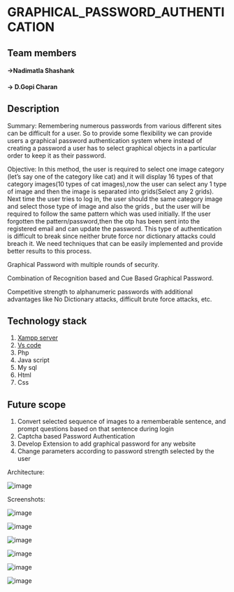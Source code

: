 # GRAPHICAL_PASSWORD_AUTHENTICATION
## Team members
#### ->Nadimatla Shashank
#### -> D.Gopi Charan
## Description
Summary: Remembering numerous passwords from various different sites can be difficult for a user. So to provide some flexibility we can provide users a graphical password authentication system where instead of creating a password a user has to select graphical objects in a particular order to keep it as their password.


Objective: In this method, the user is required to select one image category (let’s say one of the category like cat) and it will display 16 types of that category images(10 types of cat images),now the user can select any 1 type of image and then the image is separated into grids(Select any 2 grids). Next time the user tries to log in, the user should the same category image and select those type of image and also the grids , but the user will be required to follow the same pattern which was used initially. If the user forgotten the pattern/password,then the otp has been sent into the registered email and can update the password. This type of authentication is difficult to break since neither brute force nor dictionary attacks could breach it. We need techniques that can be easily implemented and provide better results to this process.


  Graphical Password with multiple rounds of security.
  
  Combination of Recognition based and Cue Based Graphical Password.
  
  Competitive strength to alphanumeric passwords with additional advantages like No Dictionary attacks, difficult brute force 
  attacks, etc.

  ## Technology stack
  1. [Xampp server](https://www.apachefriends.org/download.html)
  2. [Vs code](https://code.visualstudio.com/download)
  3. Php
  4. Java script
  5. My sql
  6. Html
  7. Css
    
  ## Future scope
  1. Convert selected sequence of images to a rememberable sentence, and prompt questions based on that sentence during login
  2. Captcha based Password Authentication
  3. Develop Extension to add graphical password for any website
  4. Change parameters according to password strength selected by the user
 
  Architecture:

  
![image](https://github.com/shashu278/Graphical_Password_Authentication/assets/103124730/62980824-74e8-4286-a3b6-879941c29a43)


Screenshots:

![image](https://github.com/shashu278/Graphical_Password_Authentication/assets/103124730/6c779438-8b58-4a6a-b7f8-a29e891ed8e3)


![image](https://github.com/shashu278/Graphical_Password_Authentication/assets/103124730/cb12812f-ad6e-4d14-93bd-7e8a5166ce5f)


![image](https://github.com/shashu278/Graphical_Password_Authentication/assets/103124730/ed760999-0b6c-4520-83b1-17a2141ba7c3)


![image](https://github.com/shashu278/Graphical_Password_Authentication/assets/103124730/0b1896c8-de57-4abc-b841-af132891790d)


![image](https://github.com/shashu278/Graphical_Password_Authentication/assets/103124730/6e6cfede-fabf-4d13-8a0f-093a3f4f2b8f)


![image](https://github.com/shashu278/Graphical_Password_Authentication/assets/103124730/3035959d-3621-4ed2-b28c-49273ef53ff8)

